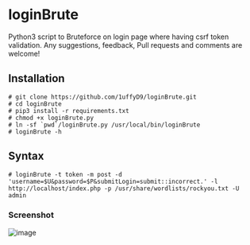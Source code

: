 # loginBrute
Python3 script to Bruteforce on login page where having csrf token validation. Any suggestions, feedback, Pull requests and comments are welcome!

## Installation
```
# git clone https://github.com/1uffyD9/loginBrute.git
# cd loginBrute
# pip3 install -r requirements.txt
# chmod +x loginBrute.py
# ln -sf `pwd`/loginBrute.py /usr/local/bin/loginBrute
# loginBrute -h
```

## Syntax
```
# loginBrute -t token -m post -d 'username=$U&password=$P&submitLogin=submit::incorrect.' -l http://localhost/index.php -p /usr/share/wordlists/rockyou.txt -U admin
```

### Screenshot

![image](https://user-images.githubusercontent.com/49385501/66258890-0a12f200-e7c8-11e9-9d51-28a2531a29d5.png)

